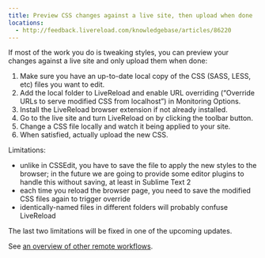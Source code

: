 ```yaml
---
title: Preview CSS changes against a live site, then upload when done
locations:
  - http://feedback.livereload.com/knowledgebase/articles/86220
---
```


If most of the work you do is tweaking styles, you can preview your changes against a live site and only upload them when done:

1.  Make sure you have an up-to-date local copy of the CSS (SASS, LESS, etc) files you want to edit.
2.  Add the local folder to LiveReload and enable URL overriding (“Override URLs to serve modified CSS from localhost”) in Monitoring Options.
3.  Install the LiveReload browser extension if not already installed.
4.  Go to the live site and turn LiveReload on by clicking the toolbar button.
5.  Change a CSS file locally and watch it being applied to your site.
6.  When satisfied, actually upload the new CSS.

Limitations:

*   unlike in CSSEdit, you have to save the file to apply the new styles to the browser; in the future we are going to provide some editor plugins to handle this without saving, at least in Sublime Text 2
*   each time you reload the browser page, you need to save the modified CSS files again to trigger override
*   identically-named files in different folders will probably confuse LiveReload

The last two limitations will be fixed in one of the upcoming updates.

See [an overview of other remote workflows](http://go.livereload.com/remote).